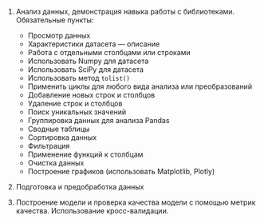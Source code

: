 1. Анализ данных, демонстрация навыка работы с библиотеками.  
   Обязательные пункты:  
   - Просмотр данных  
   - Характеристики датасета — описание  
   - Работа с отдельными столбцами или строками  
   - Использовать Numpy для датасета  
   - Использовать SciPy для датасета  
   - Использовать метод `tolist()`  
   - Применить циклы для любого вида анализа или преобразований  
   - Добавление новых строк и столбцов  
   - Удаление строк и столбцов  
   - Поиск уникальных значений  
   - Группировка данных для анализа Pandas  
   - Сводные таблицы  
   - Сортировка данных  
   - Фильтрация  
   - Применение функций к столбцам  
   - Очистка данных  
   - Построение графиков (использовать Matplotlib, Plotly)

2. Подготовка и предобработка данных

3. Построение модели и проверка качества модели с помощью метрик качества. Использование кросс-валидации.
